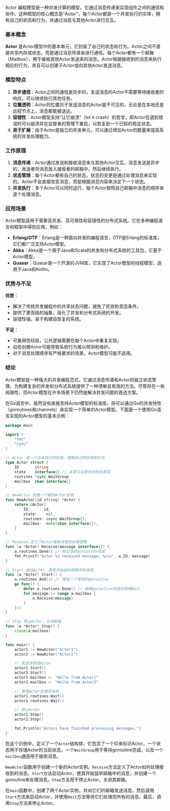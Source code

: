 Actor 编程模型是一种并发计算的模型，它通过消息传递来实现组件之间的通信和协作。这种模型的核心概念是“Actor”，每个Actor都是一个并发执行的实体，拥有自己的状态和行为，并通过消息与其他Actor进行交互。

### 基本概念

**Actor** 是Actor模型中的基本单元，它封装了自己的状态和行为。Actor之间不直接共享内存或状态，而是通过消息传递来进行通信。每个Actor都有一个邮箱（Mailbox），用于接收其他Actor发送来的消息。Actor根据接收到的消息来执行相应的行为，并且可以创建子Actor或向其他Actor发送消息。

### 模型特点

1. **异步通信**：Actor之间的通信是异步的，发送消息的Actor不需要等待接收者的响应，可以继续执行其他任务。
2. **位置透明**：Actor的位置对于发送消息的Actor是不可见的，无论是在本地还是远程节点上，消息都能被送达。
3. **容错性**：Actor模型支持“让它崩溃”（let it crash）的哲学，即Actor在遇到错误时可以崩溃并在监督者的管理下重启，以恢复到一个已知的稳定状态。
4. **易于扩展**：由于Actor是独立的并发单元，可以通过增加Actor的数量来提高系统的并发处理能力。

### 工作原理

1. **消息传递**：Actor通过发送和接收消息来与其他Actor交互。消息发送是异步的，发送者将消息放入接收者的邮箱中，然后继续执行。
2. **状态管理**：每个Actor都有自己的状态，状态的变更是通过处理消息来实现的。Actor不会直接改变消息，而是根据消息内容来决定下一个状态。
3. **并发执行**：多个Actor可以同时运行，每个Actor按照自己邮箱中消息的顺序来逐个处理消息。

### 应用场景

Actor模型适用于需要高并发、高可用性和容错性的分布式系统。它在多种编程语言和框架中得到应用，例如：

- **Erlang/OTP**：Erlang是一种面向并发的编程语言，OTP是Erlang的标准库，它们都广泛支持Actor模型。
- **Akka**：Akka是一个用于Java和Scala的并发和分布式系统的工具包，它基于Actor模型。
- **Quasar**：Quasar是一个开源的JVM库，它实现了Actor模型的线程模型，适用于Java和Kotlin。

### 优势与不足

**优势**：

- 解决了传统并发编程中的共享状态问题，避免了死锁和竞态条件。
- 提供了更高级的抽象，简化了并发和分布式系统的开发。
- 容错性强，易于构建自恢复的系统。

**不足**：

- 可重用性较低，公共逻辑需要在每个Actor中重复实现。
- 动态创建Actor可能导致系统行为难以预测和维护。
- 对于消息处理顺序有严格要求的场景，Actor模型可能不适用。

### 结论

Actor模型是一种强大的并发编程范式，它通过消息传递和Actor的独立状态管理，为构建复杂的并发和分布式系统提供了一种清晰且有效的方法。尽管存在一些局限性，但Actor模型在许多场景下仍然是解决并发问题的首选方案。



在Go语言中，虽然没有直接支持Actor模型的标准库，但可以通过Go的并发特性（goroutines和channels）来实现一个简单的Actor模型。下面是一个使用Go语言实现的Actor模型的基本示例：

```go
package main

import (
	"fmt"
	"sync"
)

// Actor 是一个并发执行的实体，拥有自己的状态和行为
type Actor struct {
	ID       string
	state    interface{} // 这里可以是任何状态类型
	routines *sync.WaitGroup
	mailbox  chan interface{}
}

// NewActor 创建一个新的Actor实例
func NewActor(id string) *Actor {
	return &Actor{
		ID:      id,
		state:    nil,
		routines: &sync.WaitGroup{},
		mailbox:  make(chan interface{}),
	}
}

// Receive 定义了Actor接收消息的处理逻辑
func (a *Actor) Receive(message interface{}) {
	a.routines.Done() // 标记当前goroutine完成
	fmt.Printf("Actor %s received message: %v\n", a.ID, message)
}

// Start 启动Actor，使其开始监听邮箱中的消息
func (a *Actor) Start() {
	a.routines.Add(1) // 增加一个等待的goroutine
	go func() {
		defer a.routines.Done() // 确保goroutine完成时调用Wait
		for message := range a.mailbox {
			a.Receive(message)
		}
	}()
}

// Stop 停止Actor，关闭邮箱
func (a *Actor) Stop() {
	close(a.mailbox)
}

func main() {
	actor1 := NewActor("Actor1")
	actor2 := NewActor("Actor2")

	// 发送消息给Actor
	actor1.Start()
	actor2.Start()
	actor1.mailbox <- "Hello from Actor1"
	actor2.mailbox <- "Hello from Actor2"

	// 等待Actor处理完消息
	actor1.routines.Wait()
	actor2.routines.Wait()

	// 停止Actor
	actor1.Stop()
	actor2.Stop()

	fmt.Println("Actors have finished processing messages.")
}
```

在这个示例中，定义了一个`Actor`结构体，它包含了一个ID来标识Actor，一个状态用于存储Actor的当前状态，一个`WaitGroup`用于等待goroutine完成，以及一个`mailbox`通道用于接收消息。

`NewActor`函数用于创建一个新的Actor实例。`Receive`方法定义了Actor如何处理接收到的消息。`Start`方法启动Actor，使其开始监听邮箱中的消息，并创建一个goroutine来处理消息。`Stop`方法用于停止Actor，关闭其邮箱。

在`main`函数中，创建了两个Actor实例，并向它们的邮箱发送消息。然后调用`Start`方法来启动Actor，并使用`Wait`方法等待它们处理完所有的消息。最后，调用`Stop`方法来停止Actor。
